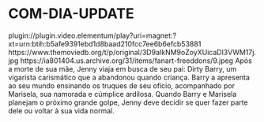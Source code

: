 # COM-DIA-UPDATE

<item>
<title>[COLOR silver][B] LIÇOES PARA CANALHAS [/COLOR][/B][COLOR yellow]  FULL HD  [B][/COLOR][/B]</title>
<link>plugin://plugin.video.elementum/play?uri=magnet:?xt=urn:btih:b5afe9391ebd1d8baad210fcc7ee6b6efcb53881</link>
<thumbnail>https://www.themoviedb.org/t/p/original/3D9aIkNM9oZoyXUicaDl3VWM17j.jpg</thumbnail>
<fanart>https://ia801404.us.archive.org/31/items/fanart-freeddons/9.jpeg</fanart>
<info> Após a morte de sua mãe, Jenny viaja em busca de seu pai: Dirty Barry, um vigarista carismático que a abandonou quando criança. Barry a apresenta ao seu mundo ensinando os truques de seu ofício, acompanhado por Marisela, sua namorada e cúmplice ardilosa. Quando Barry e Marisela planejam o próximo grande golpe, Jenny deve decidir se quer fazer parte dele ou voltar à sua vida normal.</info>
</item>

